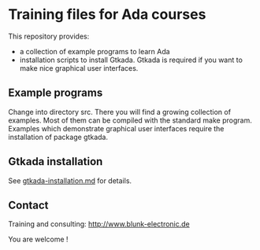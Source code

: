 # Training files for Ada courses

This repository provides:
- a collection of example programs to learn Ada
- installation scripts to install Gtkada. Gtkada is required if you want to make nice graphical user interfaces.

## Example programs
Change into directory src. There you will find a growing collection of examples. Most of them can be compiled
with the standard make program. Examples which demonstrate graphical user interfaces require the installation
of package gtkada.

## Gtkada installation
See [gtkada-installation.md](gtkada-intallation.md) for details.

## Contact
Training and consulting: <http://www.blunk-electronic.de>

You are welcome !





